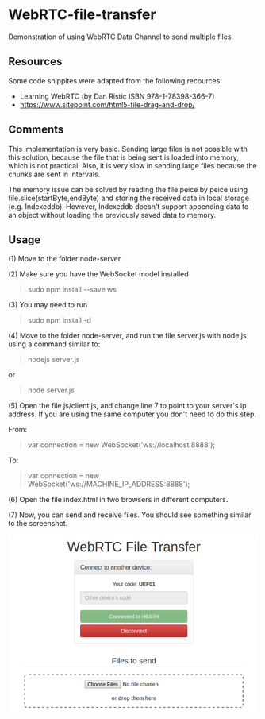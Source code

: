 # WebRTC-file-transfer
Demonstration of using WebRTC Data Channel to send multiple files.

## Resources
Some code snippites were adapted from the following recources:
- Learning WebRTC (by Dan Ristic ISBN 978-1-78398-366-7)
- https://www.sitepoint.com/html5-file-drag-and-drop/

## Comments
This implementation is very basic. Sending large files is not possible with this solution, because the file that is being sent is loaded into memory, which is not practical. Also, it is very slow in sending large files because the chunks are sent in intervals.

The memory issue can be solved by reading the file peice by peice using file.slice(startByte,endByte) and storing the received data in local storage (e.g. Indexeddb). However, Indexeddb doesn't support appending data to an object without loading the previously saved data to memory.

## Usage

(1) Move to the folder node-server

(2) Make sure you have the WebSocket model installed

> sudo npm install --save ws

(3) You may need to run

> sudo npm install -d

(4) Move to the folder node-server, and run the file server.js with node.js using a command similar to:

> nodejs server.js

or

> node server.js

(5) Open the file js/client.js, and change line 7 to point to your server's ip address. If you are using the same computer you don't need to do this step.

From:

> var connection = new WebSocket('ws://localhost:8888');

To:

> var connection = new WebSocket('ws://MACHINE_IP_ADDRESS:8888');

(6) Open the file index.html in two browsers in different computers.

(7) Now, you can send and receive files. You should see something similar to the screenshot.


![Alt text](webrtc_file_transfer_screenshot.png?raw=true "Interface")
